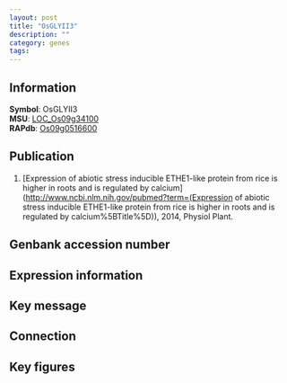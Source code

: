 ```yaml
---
layout: post
title: "OsGLYII3"
description: ""
category: genes
tags: 
---
```


## Information
__Symbol__: OsGLYII3  
__MSU__: [LOC_Os09g34100](http://rice.plantbiology.msu.edu/cgi-bin/ORF_infopage.cgi?orf=LOC_Os09g34100)  
__RAPdb__: [Os09g0516600](http://rapdb.dna.affrc.go.jp/viewer/gbrowse_details/irgsp1?name=Os09g0516600)  

## Publication
1. [Expression of abiotic stress inducible ETHE1-like protein from rice is higher in roots and is regulated by calcium](http://www.ncbi.nlm.nih.gov/pubmed?term=(Expression of abiotic stress inducible ETHE1-like protein from rice is higher in roots and is regulated by calcium%5BTitle%5D)), 2014, Physiol Plant.

## Genbank accession number

## Expression information

## Key message

## Connection

## Key figures


